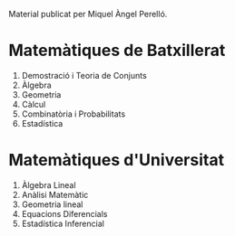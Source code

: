 Material publicat per Miquel Àngel Perelló.

# Matemàtiques de Batxillerat

1. Demostració i Teoria de Conjunts
2. Àlgebra
3. Geometria
4. Càlcul
5. Combinatòria i Probabilitats
6. Estadística


# Matemàtiques d'Universitat

1. Àlgebra Lineal
2. Anàlisi Matemàtic
3. Geometria lineal
4. Equacions Diferencials
5. Estadística Inferencial


